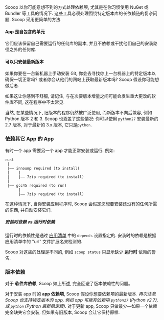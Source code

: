 Scoop 以你可能意想不到的方式处理依赖项, 尤其是在你习惯使用 NuGet 或 Bundler 等工具的情况下. 这些工具必须处理围绕特定版本库的长依赖链的复杂问题. Scoop 采用更简单的方法.

#### App 是自包含的单元

它们应该保留自己需要运行的任何库的副本, 并且不依赖或干扰他们自己的安装路径之外的任何库.

#### 可以只安装最新版本

如果你要在一台新机器上手动安装 Git, 你会去寻找你上一台机器上的特定版本以确保一切正常吗? 或者你会从他们的网站上获取最新版本吗? Scoop 假设你可能想做后者.

如果这让你感到不舒服, 请记住, 与在次要版本增量之间可能会发生重大更改的软件库不同, 这在程序中不太常见.

当然, 在某些情况下, 旧版本的程序仍然被广泛使用, 而新版本不向后兼容, 例如 Python 版本 2 和 3. Scoop 也涵盖了这些情况: 你可以使用 `python27` 安装最新的 2.7 版本, 对于最新的 3.x 版本, 它只是`python`.

### 依赖其它 App 的 App

有时一个 app 需要另一个 app 才能正常安装或运行. 例如:

```text
rust
 |
 |—— innounp required (to install)
 |    |
 |    |—— 7zip required (to install)
 | 
 |—— gcc45 required (to run)
      |
      |—— 7zip required (to install)
```

在这种情况下, 当你安装应用程序时, Scoop 会假定您想要安装还没有的任何所需的东西, 并自动安装它们.

##### 安装时依赖 vs 运行时依赖

运行时的依赖性是通过 [应用清单](https://github.com/ScoopInstaller/scoop/wiki/App-Manifests) 中的 `depends` 设置指定的. 安装时的依赖是根据应用清单中的 "url" 文件扩展名来检测的.

Scoop 对这些的处理是不同的, 例如 `scoop status` 只显示缺少 **运行时** 依赖的警告.

### 版本依赖

对于 **软件库依赖**, Scoop 如上所述, 完全回避了版本依赖性的问题。

对于安装 app 时的 **app 依赖项**, Scoop 假设你想要依赖项的最新版本. *再次注意 Scoop 也支持特定版本的 app, 例如 app 可能有依赖项 `python27` (Python v2.7), 或 `python` (Python 最新稳定版).* 对于更新 app, Scoop 只做最少—如果一个依赖完全缺失它会安装, 但如果有旧版本, Scoop 会让它保持原样.
